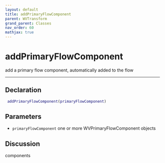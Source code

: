 ```yaml
---
layout: default
title: addPrimaryFlowComponent
parent: WVTransform
grand_parent: Classes
nav_order: 60
mathjax: true
---
```


#  addPrimaryFlowComponent

add a primary flow component, automatically added to the flow


---

## Declaration
```matlab
 addPrimaryFlowComponent(primaryFlowComponent)
```
## Parameters
+ `primaryFlowComponent`  one or more WVPrimaryFlowComponent objects

## Discussion
components
 
      
